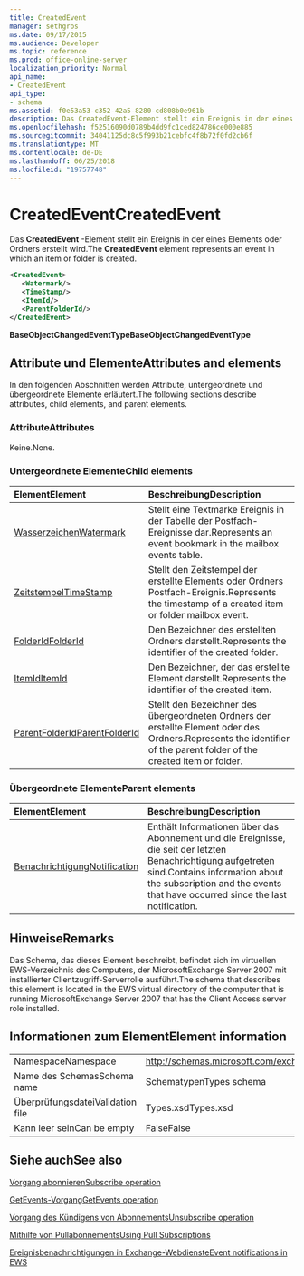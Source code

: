 ```yaml
---
title: CreatedEvent
manager: sethgros
ms.date: 09/17/2015
ms.audience: Developer
ms.topic: reference
ms.prod: office-online-server
localization_priority: Normal
api_name:
- CreatedEvent
api_type:
- schema
ms.assetid: f0e53a53-c352-42a5-8280-cd808b0e961b
description: Das CreatedEvent-Element stellt ein Ereignis in der eines Elements oder Ordners erstellt wird.
ms.openlocfilehash: f52516090d0789b4dd9fc1ced824786ce000e885
ms.sourcegitcommit: 34041125dc8c5f993b21cebfc4f8b72f0fd2cb6f
ms.translationtype: MT
ms.contentlocale: de-DE
ms.lasthandoff: 06/25/2018
ms.locfileid: "19757748"
---
```

# <a name="createdevent"></a><span data-ttu-id="1342c-103">CreatedEvent</span><span class="sxs-lookup"><span data-stu-id="1342c-103">CreatedEvent</span></span>

<span data-ttu-id="1342c-104">Das **CreatedEvent** -Element stellt ein Ereignis in der eines Elements oder Ordners erstellt wird.</span><span class="sxs-lookup"><span data-stu-id="1342c-104">The **CreatedEvent** element represents an event in which an item or folder is created.</span></span> 
  
```xml
<CreatedEvent>
   <Watermark/>
   <TimeStamp/>
   <ItemId/>
   <ParentFolderId/>
</CreatedEvent>
```

 <span data-ttu-id="1342c-105">**BaseObjectChangedEventType**</span><span class="sxs-lookup"><span data-stu-id="1342c-105">**BaseObjectChangedEventType**</span></span>
## <a name="attributes-and-elements"></a><span data-ttu-id="1342c-106">Attribute und Elemente</span><span class="sxs-lookup"><span data-stu-id="1342c-106">Attributes and elements</span></span>

<span data-ttu-id="1342c-107">In den folgenden Abschnitten werden Attribute, untergeordnete und übergeordnete Elemente erläutert.</span><span class="sxs-lookup"><span data-stu-id="1342c-107">The following sections describe attributes, child elements, and parent elements.</span></span>
  
### <a name="attributes"></a><span data-ttu-id="1342c-108">Attribute</span><span class="sxs-lookup"><span data-stu-id="1342c-108">Attributes</span></span>

<span data-ttu-id="1342c-109">Keine.</span><span class="sxs-lookup"><span data-stu-id="1342c-109">None.</span></span>
  
### <a name="child-elements"></a><span data-ttu-id="1342c-110">Untergeordnete Elemente</span><span class="sxs-lookup"><span data-stu-id="1342c-110">Child elements</span></span>

|<span data-ttu-id="1342c-111">**Element**</span><span class="sxs-lookup"><span data-stu-id="1342c-111">**Element**</span></span>|<span data-ttu-id="1342c-112">**Beschreibung**</span><span class="sxs-lookup"><span data-stu-id="1342c-112">**Description**</span></span>|
|:-----|:-----|
|[<span data-ttu-id="1342c-113">Wasserzeichen</span><span class="sxs-lookup"><span data-stu-id="1342c-113">Watermark</span></span>](watermark.md) <br/> |<span data-ttu-id="1342c-114">Stellt eine Textmarke Ereignis in der Tabelle der Postfach-Ereignisse dar.</span><span class="sxs-lookup"><span data-stu-id="1342c-114">Represents an event bookmark in the mailbox events table.</span></span>  <br/> |
|[<span data-ttu-id="1342c-115">Zeitstempel</span><span class="sxs-lookup"><span data-stu-id="1342c-115">TimeStamp</span></span>](timestamp.md) <br/> |<span data-ttu-id="1342c-116">Stellt den Zeitstempel der erstellte Elements oder Ordners Postfach-Ereignis.</span><span class="sxs-lookup"><span data-stu-id="1342c-116">Represents the timestamp of a created item or folder mailbox event.</span></span>  <br/> |
|[<span data-ttu-id="1342c-117">FolderId</span><span class="sxs-lookup"><span data-stu-id="1342c-117">FolderId</span></span>](folderid.md) <br/> |<span data-ttu-id="1342c-118">Den Bezeichner des erstellten Ordners darstellt.</span><span class="sxs-lookup"><span data-stu-id="1342c-118">Represents the identifier of the created folder.</span></span>  <br/> |
|[<span data-ttu-id="1342c-119">ItemId</span><span class="sxs-lookup"><span data-stu-id="1342c-119">ItemId</span></span>](itemid.md) <br/> |<span data-ttu-id="1342c-120">Den Bezeichner, der das erstellte Element darstellt.</span><span class="sxs-lookup"><span data-stu-id="1342c-120">Represents the identifier of the created item.</span></span>  <br/> |
|[<span data-ttu-id="1342c-121">ParentFolderId</span><span class="sxs-lookup"><span data-stu-id="1342c-121">ParentFolderId</span></span>](parentfolderid.md) <br/> |<span data-ttu-id="1342c-122">Stellt den Bezeichner des übergeordneten Ordners der erstellte Element oder des Ordners.</span><span class="sxs-lookup"><span data-stu-id="1342c-122">Represents the identifier of the parent folder of the created item or folder.</span></span>  <br/> |
   
### <a name="parent-elements"></a><span data-ttu-id="1342c-123">Übergeordnete Elemente</span><span class="sxs-lookup"><span data-stu-id="1342c-123">Parent elements</span></span>

|<span data-ttu-id="1342c-124">**Element**</span><span class="sxs-lookup"><span data-stu-id="1342c-124">**Element**</span></span>|<span data-ttu-id="1342c-125">**Beschreibung**</span><span class="sxs-lookup"><span data-stu-id="1342c-125">**Description**</span></span>|
|:-----|:-----|
|[<span data-ttu-id="1342c-126">Benachrichtigung</span><span class="sxs-lookup"><span data-stu-id="1342c-126">Notification</span></span>](notification-ex15websvcsotherref.md) <br/> |<span data-ttu-id="1342c-127">Enthält Informationen über das Abonnement und die Ereignisse, die seit der letzten Benachrichtigung aufgetreten sind.</span><span class="sxs-lookup"><span data-stu-id="1342c-127">Contains information about the subscription and the events that have occurred since the last notification.</span></span>  <br/> |
   
## <a name="remarks"></a><span data-ttu-id="1342c-128">Hinweise</span><span class="sxs-lookup"><span data-stu-id="1342c-128">Remarks</span></span>

<span data-ttu-id="1342c-129">Das Schema, das dieses Element beschreibt, befindet sich im virtuellen EWS-Verzeichnis des Computers, der MicrosoftExchange Server 2007 mit installierter Clientzugriff-Serverrolle ausführt.</span><span class="sxs-lookup"><span data-stu-id="1342c-129">The schema that describes this element is located in the EWS virtual directory of the computer that is running MicrosoftExchange Server 2007 that has the Client Access server role installed.</span></span>
  
## <a name="element-information"></a><span data-ttu-id="1342c-130">Informationen zum Element</span><span class="sxs-lookup"><span data-stu-id="1342c-130">Element information</span></span>

|||
|:-----|:-----|
|<span data-ttu-id="1342c-131">Namespace</span><span class="sxs-lookup"><span data-stu-id="1342c-131">Namespace</span></span>  <br/> |http://schemas.microsoft.com/exchange/services/2006/types  <br/> |
|<span data-ttu-id="1342c-132">Name des Schemas</span><span class="sxs-lookup"><span data-stu-id="1342c-132">Schema name</span></span>  <br/> |<span data-ttu-id="1342c-133">Schematypen</span><span class="sxs-lookup"><span data-stu-id="1342c-133">Types schema</span></span>  <br/> |
|<span data-ttu-id="1342c-134">Überprüfungsdatei</span><span class="sxs-lookup"><span data-stu-id="1342c-134">Validation file</span></span>  <br/> |<span data-ttu-id="1342c-135">Types.xsd</span><span class="sxs-lookup"><span data-stu-id="1342c-135">Types.xsd</span></span>  <br/> |
|<span data-ttu-id="1342c-136">Kann leer sein</span><span class="sxs-lookup"><span data-stu-id="1342c-136">Can be empty</span></span>  <br/> |<span data-ttu-id="1342c-137">False</span><span class="sxs-lookup"><span data-stu-id="1342c-137">False</span></span>  <br/> |
   
## <a name="see-also"></a><span data-ttu-id="1342c-138">Siehe auch</span><span class="sxs-lookup"><span data-stu-id="1342c-138">See also</span></span>



[<span data-ttu-id="1342c-139">Vorgang abonnieren</span><span class="sxs-lookup"><span data-stu-id="1342c-139">Subscribe operation</span></span>](subscribe-operation.md)
  
[<span data-ttu-id="1342c-140">GetEvents-Vorgang</span><span class="sxs-lookup"><span data-stu-id="1342c-140">GetEvents operation</span></span>](getevents-operation.md)
  
[<span data-ttu-id="1342c-141">Vorgang des Kündigens von Abonnements</span><span class="sxs-lookup"><span data-stu-id="1342c-141">Unsubscribe operation</span></span>](unsubscribe-operation.md)


[<span data-ttu-id="1342c-142">Mithilfe von Pullabonnements</span><span class="sxs-lookup"><span data-stu-id="1342c-142">Using Pull Subscriptions</span></span>](http://msdn.microsoft.com/library/f956bc0e-2b25-4613-966b-54c65456897c%28Office.15%29.aspx)
  
[<span data-ttu-id="1342c-143">Ereignisbenachrichtigungen in Exchange-Webdienste</span><span class="sxs-lookup"><span data-stu-id="1342c-143">Event notifications in EWS</span></span>](http://msdn.microsoft.com/library/4fd4b351-d35c-4ccc-9ed9-878932ab9d50%28Office.15%29.aspx)

